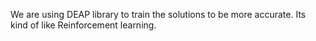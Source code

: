 We are using DEAP library to train the solutions to be more accurate. Its kind of like Reinforcement learning.
